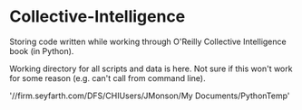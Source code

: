 # Collective-Intelligence
Storing code written while working through O'Reilly Collective Intelligence book (in Python).

Working directory for all scripts and data is here. Not sure if this
  won't work for some reason (e.g. can't call from command line).

'//firm.seyfarth.com/DFS/CHIUsers/JMonson/My Documents/PythonTemp'
